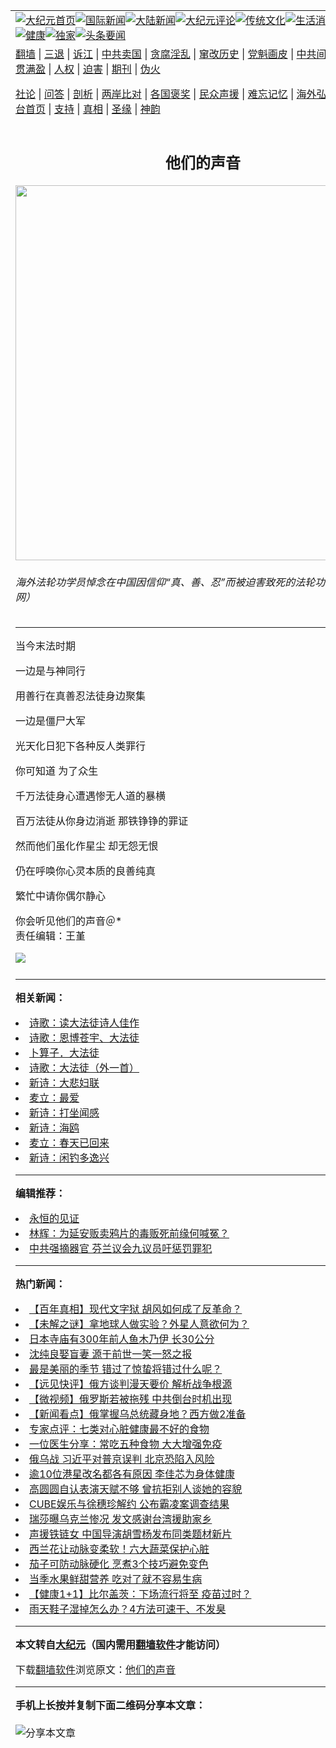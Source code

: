 <a name="1" id="1" target="_blank"></a><span id="1"></span>
<table align=center border="0"><tr><td colspan="2" VALIGN=TOP><a href="https://github.com/yvrwxa344/djy/blob/master/gb/nf1351518.md#1"><img src="https://raw.githubusercontent.com/yvrwxa344/www/master/t/djy/1.jpg" title="大纪元首页" alt="大纪元首页"></a><a href="https://github.com/yvrwxa344/djy/blob/master/gb/n24hr.md#1"><img src="https://raw.githubusercontent.com/yvrwxa344/www/master/t/djy/3.jpg" title="国际新闻" alt="国际新闻"></a><a href="https://github.com/yvrwxa344/djy/blob/master/gb/nsc413.md#1"><img src="https://raw.githubusercontent.com/yvrwxa344/www/master/t/djy/4.jpg" title="大陆新闻" alt="大陆新闻"></a><a href="https://github.com/yvrwxa344/djy/blob/master/gb/news392.md#1"><img src="https://raw.githubusercontent.com/yvrwxa344/www/master/t/djy/5.jpg" title="大纪元评论" alt="大纪元评论"></a><a href="https://github.com/yvrwxa344/djy/blob/master/gb/news2007.md#1"><img src="https://raw.githubusercontent.com/yvrwxa344/www/master/t/djy/6.jpg" title="传统文化" alt="传统文化"></a><a href="https://github.com/yvrwxa344/djy/blob/master/gb/news2008.md#1"><img src="https://raw.githubusercontent.com/yvrwxa344/www/master/t/djy/7.jpg" title="生活消费" alt="生活消费"></a><a href="https://github.com/yvrwxa344/djy/blob/master/gb/ncyule.md#1"><img src="https://raw.githubusercontent.com/yvrwxa344/www/master/t/djy/8.jpg" title="娱乐休闲" alt="娱乐休闲"></a><a href="https://github.com/yvrwxa344/djy/blob/master/gb/nsc1002.md#1"><img src="https://raw.githubusercontent.com/yvrwxa344/www/master/t/djy/9.jpg" title="健康" alt="健康"></a><a href="https://github.com/yvrwxa344/djy/blob/master/gb/nf6092.md#1"><img src="https://raw.githubusercontent.com/yvrwxa344/www/master/t/djy/10a.jpg" title="独家" alt="独家"></a><a href="https://github.com/yvrwxa344/djy/blob/master/gb/nf4514.md#1"><img src="https://raw.githubusercontent.com/yvrwxa344/www/master/t/djy/12a.jpg" title="头条要闻" alt="头条要闻"></a></td></tr>
<tr><td colspan="2" VALIGN=TOP><a target="_blank" href="https://github.com/yvrwxa344/www/blob/master/README.md?zsrh#1">翻墙</a> | <a target="_blank" href="https://github.com/yvrwxa344/djy/blob/master/gb/nf5657.md#1">三退</a> | <a target="_blank" href="https://github.com/yvrwxa344/djy/blob/master/gb/nf6124.md#1">诉江</a> | <a target="_blank" href="https://github.com/yvrwxa344/djy/blob/master/gb/nf1176117.md#1">中共卖国</a> | <a target="_blank" href="https://github.com/yvrwxa344/djy/blob/master/gb/nf5773.md#1">贪腐淫乱</a> | <a target="_blank" href="https://github.com/yvrwxa344/djy/blob/master/gb/nf1176115.md#1">窜改历史</a> | <a target="_blank" href="https://github.com/yvrwxa344/djy/blob/master/gb/nf1176107.md#1">党魁画皮</a> | <a target="_blank" href="https://github.com/yvrwxa344/djy/blob/master/gb/nf1320400.md#1">中共间谍</a> | <a target="_blank" href="https://github.com/yvrwxa344/djy/blob/master/gb/nf1176114.md#1">破坏传统</a> | <a target="_blank" href="https://github.com/yvrwxa344/ntdtv/blob/master/gb/prog447_1.md#1">恶贯满盈</a> | <a target="_blank" href="https://github.com/yvrwxa344/djy/blob/master/gb/ncid278.md#1">人权</a> | <a target="_blank" href="https://github.com/yvrwxa344/djy/blob/master/gb/nf1176111.md#1">迫害</a> | <a target="_blank" href="https://gitlab.com/szzdlab/mh-qikan/blob/master/README.md#1">期刊</a> | <a target="_blank" href="https://github.com/yvrwxa344/djy/blob/master/gb/nf5562.md#1">伪火</a></p><p><a target="_blank" href="https://github.com/yvrwxa344/djy/blob/master/gb/9p.md#1">社论</a> | <a target="_blank" href="https://github.com/yvrwxa344/djy/blob/master/gb/nf4378.md#1">问答</a> | <a target="_blank" href="https://github.com/yvrwxa344/djy/blob/master/gb/nf5792.md#1">剖析</a> | <a target="_blank" href="https://github.com/yvrwxa344/djy/blob/master/gb/nf5735.md#1">两岸比对</a> | <a target="_blank" href="https://github.com/yvrwxa344/djy/blob/master/gb/nf6119.md#1">各国褒奖</a> | <a target="_blank" href="https://github.com/yvrwxa344/djy/blob/master/gb/nf6120.md#1">民众声援</a> | <a target="_blank" href="https://github.com/yvrwxa344/djy/blob/master/gb/nf1188594.md#1">难忘记忆</a> | <a target="_blank" href="https://github.com/yvrwxa344/djy/blob/master/gb/nf3180.md#1">海外弘传</a> | <a target="_blank" href="https://github.com/yvrwxa344/djy/blob/master/gb/nf5410.md#1">万人上访</a> | <a target="_blank" href="https://github.com/yvrwxa344/www/blob/master/README.md?zsrh#1">平台首页</a> | <a target="_blank" href="https://github.com/yvrwxa344/djy/blob/master/gb/nf4386.md#1">支持</a> | <a target="_blank" href="https://github.com/yvrwxa344/djy/blob/master/gb/nf4389.md#1">真相</a> | <a target="_blank" href="https://github.com/yvrwxa344/djy/blob/master/gb/nf5790.md#1">圣缘</a> | <a target="_blank" href="https://github.com/yvrwxa344/djy/blob/master/gb/nf4786.md#1">神韵</a></td></tr>
<tr><td VALIGN=TOP width="626"><h2 align=center>他们的声音</h2>
<img width="600" src="https://i.epochtimes.com/assets/uploads/2020/07/17785470912c0f66ec5e049fd52c1e42-600x400.jpg" />
<h6>海外法轮功学员悼念在中国因信仰“真、善、忍”而被迫害致死的法轮功学员。（明慧网）
</h6>
<hr>
<p>当今<ahref="https://github.com/yvrwxa344/djy/blob/master/gb/tag/%E6%9C%AB%E6%B3%95%E6%97%B6%E6%9C%9F.md#1">末法时期</a></p>
<p>一边是<ahref="https://github.com/yvrwxa344/djy/blob/master/gb/tag/%E4%B8%8E%E7%A5%9E%E5%90%8C%E8%A1%8C.md#1">与神同行</a></p>
<p>用善行在真善忍<ahref="https://github.com/yvrwxa344/djy/blob/master/gb/tag/%E6%B3%95%E5%BE%92.md#1">法徒</a>身边聚集</p>
<p>一边是僵尸大军</p>
<p>光天化日犯下各种<ahref="https://github.com/yvrwxa344/djy/blob/master/gb/tag/%E5%8F%8D%E4%BA%BA%E7%B1%BB%E7%BD%AA.md#1">反人类罪</a>行</p>
<p>你可知道 为了众生</p>
<p>千万<ahref="https://github.com/yvrwxa344/djy/blob/master/gb/tag/%E6%B3%95%E5%BE%92.md#1">法徒</a>身心遭遇惨无人道的暴横</p>
<p>百万法徒从你身边消逝 那铁铮铮的罪证</p>
<p>然而他们虽化作星尘 却无怨无恨</p>
<p>仍在呼唤你心灵本质的良善纯真</p>
<p>繁忙中请你偶尔静心</p>
<p>你会听见他们的声音＠*<br />
责任编辑：王堇<br />
<div class="inline_share"><ahref="https://www.facebook.com/sharer/sharer.php?u=https%3A%2F%2Fwww.epochtimes.com%2Fgb%2F21%2F8%2F30%2Fn13196805.md#1" target="_blank" style="margin-bottom:10px;display:inline-block;"><img src="https://www.epochtimes.com/assets/themes/djy/images/fb_share/plant.png"></a></div></p>

<hr>


<strong>相关新闻：</strong>
<li><a href="https://github.com/yvrwxa344/djy/blob/master/gb/16/10/30/n8444239.md#1">诗歌：读大法徒诗人佳作</a></li>
<li><a href="https://github.com/yvrwxa344/djy/blob/master/gb/20/1/23/n11816075.md#1">诗歌：恩博苍宇、大法徒</a></li>
<li><a href="https://github.com/yvrwxa344/djy/blob/master/gb/21/3/6/n12794032.md#1">卜算子．大法徒</a></li>
<li><a href="https://github.com/yvrwxa344/djy/blob/master/gb/21/4/25/n12904356.md#1">诗歌：大法徒（外一首）</a></li>
<li><a href="https://github.com/yvrwxa344/djy/blob/master/gb/22/3/8/n13629770.md#1">新诗：大悲妇联</a></li>
<li><a href="https://github.com/yvrwxa344/djy/blob/master/gb/22/3/7/n13628969.md#1">麦立：最爱</a></li>
<li><a href="https://github.com/yvrwxa344/djy/blob/master/gb/22/3/5/n13623615.md#1">新诗：打坐闻感</a></li>
<li><a href="https://github.com/yvrwxa344/djy/blob/master/gb/22/3/3/n13619022.md#1">新诗：海鸥</a></li>
<li><a href="https://github.com/yvrwxa344/djy/blob/master/gb/22/3/2/n13616931.md#1">麦立：春天已回来</a></li>
<li><a href="https://github.com/yvrwxa344/djy/blob/master/gb/22/3/1/n13613868.md#1">新诗：闲钓多逸兴</a></li>
<hr>


<strong>编辑推荐：</strong>
<li><a href="https://github.com/upjkzu3674/www/blob/master/README.md?dfh#9" target="_blank">永恒的见证</a></li><li><a href="https://github.com/tsiac2612/djy/blob/master/gb/19/5/3/n11232692.md#1" target="_blank">林辉：为延安贩卖鸦片的毒贩死前缘何喊冤？</a></li><li><a href="https://github.com/tsiac2612/djy/blob/master/gb/19/4/2/n11157870.md#1" target="_blank">中共强摘器官 芬兰议会九议员吁惩罚罪犯</a></li>
<hr>

<strong>热门新闻：</strong>
<li><a href="https://github.com/yvrwxa344/djy/blob/master/gb/22/2/22/n13597113.md#1">【百年真相】现代文字狱 胡风如何成了反革命？</a></li>
<li><a href="https://github.com/yvrwxa344/djy/blob/master/gb/22/2/21/n13594785.md#1">【未解之谜】拿地球人做实验？外星人意欲何为？</a></li>
<li><a href="https://github.com/yvrwxa344/djy/blob/master/gb/22/3/6/n13625395.md#1">日本寺庙有300年前人鱼木乃伊 长30公分</a></li>
<li><a href="https://github.com/yvrwxa344/djy/blob/master/gb/22/2/25/n13605650.md#1">沈纯良娶盲妻 源于前世一笑一怒之报</a></li>
<li><a href="https://github.com/yvrwxa344/djy/blob/master/gb/22/2/26/n13607219.md#1">最是美丽的季节  错过了惊蛰将错过什么呢？</a></li>
<li><a href="https://github.com/yvrwxa344/djy/blob/master/gb/22/3/7/n13629325.md#1">【远见快评】俄方谈判漫天要价 解析战争根源</a></li>
<li><a href="https://github.com/yvrwxa344/djy/blob/master/gb/22/3/7/n13628809.md#1">【微视频】俄罗斯若被拖残 中共倒台时机出现</a></li>
<li><a href="https://github.com/yvrwxa344/djy/blob/master/gb/22/3/7/n13629304.md#1">【新闻看点】俄掌握乌总统藏身地？西方做2准备</a></li>
<li><a href="https://github.com/yvrwxa344/djy/blob/master/gb/22/3/1/n13612944.md#1">专家点评：七类对心脏健康最不好的食物</a></li>
<li><a href="https://github.com/yvrwxa344/djy/blob/master/gb/22/3/6/n13626434.md#1">一位医生分享：常吃五种食物 大大增强免疫</a></li>
<li><a href="https://github.com/yvrwxa344/djy/blob/master/gb/22/3/2/n13616600.md#1">俄乌战 习近平对普京误判 北京恐陷入风险</a></li>
<li><a href="https://github.com/yvrwxa344/djy/blob/master/gb/22/3/6/n13626756.md#1">逾10位港星改名都各有原因 李佳芯为身体健康</a></li>
<li><a href="https://github.com/yvrwxa344/djy/blob/master/gb/22/3/6/n13626613.md#1">高圆圆自认表演天赋不够 曾抗拒别人谈她的容貌</a></li>
<li><a href="https://github.com/yvrwxa344/djy/blob/master/gb/22/3/5/n13623650.md#1">CUBE娱乐与徐穗珍解约 公布霸凌案调查结果</a></li>
<li><a href="https://github.com/yvrwxa344/djy/blob/master/gb/22/3/6/n13626449.md#1">瑞莎曝乌克兰惨况 发文感谢台湾援助家乡</a></li>
<li><a href="https://github.com/yvrwxa344/djy/blob/master/gb/22/3/7/n13629121.md#1">声援铁链女 中国导演胡雪杨发布同类题材新片</a></li>
<li><a href="https://github.com/yvrwxa344/djy/blob/master/gb/22/3/4/n13622027.md#1">西兰花让动脉变柔软！六大蔬菜保护心脏</a></li>
<li><a href="https://github.com/yvrwxa344/djy/blob/master/gb/22/3/5/n13624381.md#1">茄子可防动脉硬化 烹煮3个技巧避免变色</a></li>
<li><a href="https://github.com/yvrwxa344/djy/blob/master/gb/22/3/6/n13625094.md#1">当季水果鲜甜营养 吃对了就不容易生病</a></li>
<li><a href="https://github.com/yvrwxa344/djy/blob/master/gb/22/3/5/n13624142.md#1">【健康1+1】比尔盖茨：下场流行将至 疫苗过时？</a></li>
<li><a href="https://github.com/yvrwxa344/djy/blob/master/gb/22/2/26/n13606897.md#1">雨天鞋子湿掉怎么办？4方法可速干、不发臭</a></li>
<hr>

<strong>本文转自<a href="https://www.epochtimes.com">大纪元</a>（国内需用<a href="https://github.com/yvrwxa344/www/blob/master/README.md#8">翻墙软件</a>才能访问）</strong><p>下载<a href="https://github.com/yvrwxa344/www/blob/master/README.md#8">翻墙软件</a>浏览原文：<a href="https://www.epochtimes.com/gb/21/8/30/n13196805.htm">他们的声音</a></p><hr>

<strong>手机上长按并复制下面二维码分享本文章：</strong><br><br><img src="https://chart.apis.google.com/chart?cht=qr&chs=240x240&choe=UTF-8&chld=M|2&chl=https://github.com/yvrwxa344/djy/blob/master/gb/21/8/30/n13196805.md%231" title="分享本文章"></td><td VALIGN=TOP><a href="https://github.com/yvrwxa344/djy/blob/master/gb/16/1/21/n4622075.md?dfh#1" target="_blank"><img src="https://raw.githubusercontent.com/yvrwxa344/djy/master/gb/300/wei-f1.jpg" title="中共的伪火骗局"  alt="中共的伪火骗局"></a><br><a href="https://github.com/yvrwxa344/www/blob/master/README.md?dfh#9" target="_blank"><img src="https://raw.githubusercontent.com/yvrwxa344/djy/master/gb/300/yong-h.jpg" title="永恒的见证"  alt="永恒的见证"></a><br><a href="https://github.com/yvrwxa344/djy/blob/master/gb/13/9/29/n3974789.md?dfh#1" target="_blank"><img src="https://raw.githubusercontent.com/yvrwxa344/djy/master/gb/300/shang-lnz.jpg" title="善良女子被中共投男牢"  alt="善良女子被中共投男牢"></a><br><a href="https://github.com/yvrwxa344/djy/blob/master/gb/16/3/16/n4663449.md?dfh#1" target="_blank"><img src="https://raw.githubusercontent.com/yvrwxa344/djy/master/gb/300/huo-z3.jpg" title="警卫目击活摘器官"  alt="警卫目击活摘器官"></a><br><a href="https://github.com/yvrwxa344/djy/blob/master/gb/16/8/7/n8177641.md?dfh#1" target="_blank"><img src="https://raw.githubusercontent.com/yvrwxa344/djy/master/gb/300/huo-z4.jpg" title="证人描述活摘恐怖"  alt="证人描述活摘恐怖"></a><br><a href="https://github.com/yvrwxa344/djy/blob/master/gb/10/4/19/n2881569.md?dfh#1" target="_blank"><img src="https://raw.githubusercontent.com/yvrwxa344/djy/master/gb/300/huo-z1.jpg" title="揭开活摘器官黑幕"  alt="揭开活摘器官黑幕"></a><br><a href="https://github.com/yvrwxa344/djy/blob/master/gb/10/11/7/n3077476.md?dfh#1" target="_blank"><img src="https://raw.githubusercontent.com/yvrwxa344/djy/master/gb/300/ma-ks.jpg" title="马克思的成魔之路"  alt="马克思的成魔之路"></a><br><a href="https://github.com/yvrwxa344/djy/blob/master/gb/14/6/9/n4173977.md?dfh#1" target="_blank"><img src="https://raw.githubusercontent.com/yvrwxa344/djy/master/gb/300/chang-zs.jpg" title="藏字石 蕴天机"  alt="藏字石 蕴天机"></a><br><a href="https://github.com/yvrwxa344/djy/blob/master/gb/18/5/10/n10381511.md?dfh#1" target="_blank"><img src="https://raw.githubusercontent.com/yvrwxa344/djy/master/gb/300/st1.jpg" title="关注三亿人三退"  alt="关注三亿人三退"></a><br><a href="https://github.com/yvrwxa344/djy/blob/master/gb/18/3/21/n10237682.md?dfh#1" target="_blank"><img src="https://raw.githubusercontent.com/yvrwxa344/djy/master/gb/300/jie-t.jpg" title="解体中共复兴中华"  alt="解体中共复兴中华"></a><br><a href="https://github.com/yvrwxa344/djy/blob/master/gb/9/2/9/n2422991.md?dfh#1" target="_blank"><img src="https://raw.githubusercontent.com/yvrwxa344/djy/master/gb/300/gao-zs.jpg" title="中共迫害良心律师"  alt="中共迫害良心律师"></a><br><a href="https://github.com/yvrwxa344/djy/blob/master/gb/18/12/9/n10900044.md?dfh#1" target="_blank"><img src="https://raw.githubusercontent.com/yvrwxa344/djy/master/gb/300/sj1.jpg" title="三百多万人举报江泽民"  alt="三百多万人举报江泽民"></a><br><a href="https://github.com/yvrwxa344/djy/blob/master/gb/18/8/28/n10672014.md?dfh#1" target="_blank"><img src="https://raw.githubusercontent.com/yvrwxa344/djy/master/gb/300/sj2.jpg" title="这些官员为何起诉江泽民"  alt="这些官员为何起诉江泽民"></a><br><a href="https://github.com/yvrwxa344/djy/blob/master/gb/8/12/18/n2367165.md?dfh#1" target="_blank"><img src="https://raw.githubusercontent.com/yvrwxa344/djy/master/gb/300/liangan.jpg" title="海峡两岸的强烈对比"  alt="海峡两岸的强烈对比"></a><br><a href="https://github.com/yvrwxa344/djy/blob/master/gb/15/12/10/n4593139.md?dfh#1" target="_blank"><img src="https://raw.githubusercontent.com/yvrwxa344/djy/master/gb/300/jia-ndzl.jpg" title="加拿大总理的贺信"  alt="加拿大总理的贺信"></a><br><a href="https://github.com/yvrwxa344/djy/blob/master/gb/11/6/17/n3289382.md?dfh#1" target="_blank"><img src="https://raw.githubusercontent.com/yvrwxa344/djy/master/gb/300/xiao-wd.jpg" title="探寻真相兼听则明"  alt="探寻真相兼听则明"></a><br><a href="https://github.com/yvrwxa344/djy/blob/master/gb/18/10/27/n10812623.md?dfh#1" target="_blank"><img src="https://raw.githubusercontent.com/yvrwxa344/djy/master/gb/300/yindu.jpg" title="印度媒体报道东方"  alt="印度媒体报道东方"></a><br><a href="https://github.com/yvrwxa344/djy/blob/master/gb/18/6/9/n10469652.md?dfh#1" target="_blank"><img src="https://raw.githubusercontent.com/yvrwxa344/djy/master/gb/300/xie-j.jpg" title="不一样的海外校园"  alt="不一样的海外校园"></a><br><a href="https://github.com/yvrwxa344/djy/blob/master/gb/7/4/5/n1669415.md?dfh#1" target="_blank"><img src="https://raw.githubusercontent.com/yvrwxa344/djy/master/gb/300/li-up.jpg" title="从大师到徒弟的传奇"  alt="从大师到徒弟的传奇"></a><br><a href="https://github.com/yvrwxa344/djy/blob/master/gb/17/5/26/n9191512.md?dfh#1" target="_blank"><img src="https://raw.githubusercontent.com/yvrwxa344/djy/master/gb/300/zfl2.jpg" title="亿万人与东方一本奇书"  alt="亿万人与东方一本奇书"></a><br><a href="https://github.com/yvrwxa344/djy/blob/master/gb/13/11/27/n4020290.md?dfh#1" target="_blank"><img src="https://raw.githubusercontent.com/yvrwxa344/djy/master/gb/300/zhen-h.jpg" title="大陆见不到的震撼场面"  alt="大陆见不到的震撼场面"></a><br><a href="https://github.com/yvrwxa344/djy/blob/master/gb/15/7/17/n4482910.md?dfh#1" target="_blank"><img src="https://raw.githubusercontent.com/yvrwxa344/djy/master/gb/300/dalu-sk.jpg" title="人心向善 大陆当初盛况"  alt="人心向善 大陆当初盛况"></a><br><a href="https://github.com/yvrwxa344/djy/blob/master/gb/19/1/5/n10955468.md?dfh#1" target="_blank"><img src="https://raw.githubusercontent.com/yvrwxa344/djy/master/gb/300/zfl1.jpg" title="追寻真理 这书讲什么"  alt="追寻真理 这书讲什么"></a><br><a href="https://github.com/yvrwxa344/www/blob/master/README.md?dfh#1" target="_blank"><img src="https://raw.githubusercontent.com/yvrwxa344/djy/master/gb/300/fq1.jpg" title="下载免费翻墙软件"  alt="下载免费翻墙软件"></a><br></td></tr></table>
